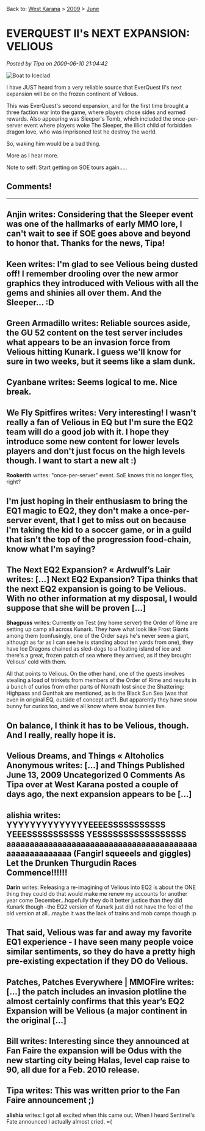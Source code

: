 Back to: [West Karana](/posts/westkarana.md) > [2009](/posts/2009/westkarana.md) > [June](./westkarana.md)
# EVERQUEST II's NEXT EXPANSION: VELIOUS

*Posted by Tipa on 2009-06-10 21:04:42*

![](http://img141.imageshack.us/img141/884/veliousboatvn0.jpg "Boat to Iceclad")

I have JUST heard from a very reliable source that EverQuest II's next expansion will be on the frozen continent of Velious.

This was EverQuest's second expansion, and for the first time brought a three faction war into the game, where players chose sides and earned rewards. Also appearing was Sleeper's Tomb, which included the once-per-server event where players woke The Sleeper, the illicit child of forbidden dragon love, who was imprisoned lest he destroy the world.

So, waking him would be a bad thing.

More as I hear more.

Note to self: Start getting on SOE tours again.....

## Comments!
---
**Anjin** writes: Considering that the Sleeper event was one of the hallmarks of early MMO lore, I can't wait to see if SOE goes above and beyond to honor that. Thanks for the news, Tipa!
---
**Keen** writes: I'm glad to see Velious being dusted off! I remember drooling over the new armor graphics they introduced with Velious with all the gems and shinies all over them. And the Sleeper... :D
---
**Green Armadillo** writes: Reliable sources aside, the GU 52 content on the test server includes what appears to be an invasion force from Velious hitting Kunark. I guess we'll know for sure in two weeks, but it seems like a slam dunk.
---
**Cyanbane** writes: Seems logical to me. Nice break.
---
**We Fly Spitfires** writes: Very interesting! I wasn't really a fan of Velious in EQ but I'm sure the EQ2 team will do a good job with it. I hope they introduce some new content for lower levels players and don't just focus on the high levels though. I want to start a new alt :)
---
**Rookerith** writes: "once-per-server" event. SoE knows this no longer flies, right? 

I'm just hoping in their enthusiasm to bring the EQ1 magic to EQ2, they don't make a once-per-server event, that I get to miss out on because I'm taking the kid to a soccer game, or in a guild that isn't the top of the progression food-chain, know what I'm saying?
---
**The Next EQ2 Expansion? &laquo; Ardwulf&#8217;s Lair** writes: [...] Next EQ2 Expansion? Tipa thinks that the next EQ2 expansion is going to be Velious. With no other information at my disposal, I would suppose that she will be proven [...]
---
**Bhagpuss** writes: Currently on Test (my home server) the Order of Rime are setting up camp all across Kunark. They have what look like Frost Giants among them (confusingly, one of the Order says he's never seen a giant, although as far as I can see he is standing about ten yards from one), they have Ice Dragons chained as sled-dogs to a floating island of ice and there's a great, frozen patch of sea where they arrived, as if they brought Velious' cold with them.

All that points to Velious. On the other hand, one of the quests involves stealing a load of trinkets from members of the Order of Rime and results in a bunch of curios from other parts of Norrath lost since the Shattering: Highpass and Gunthak are mentioned, as is the Black Sun Sea (was that even in original EQ, outside of concept art?). But apparently they have snow bunny fur curios too, and we all know where snow bunnies live.

On balance, I think it has to be Velious, though. And I really, really hope it is.
---
**Velious Dreams, and Things &laquo; Altoholics Anonymous** writes: [...] and Things Published June 13, 2009 Uncategorized 0 Comments As Tipa over at West Karana posted a couple of days ago, the next expansion appears to be [...]
---
**alishia** writes: YYYYYYYYYYYYYYEEEESSSSSSSSSSS YEEESSSSSSSSSSS YESSSSSSSSSSSSSSSSS aaaaaaaaaaaaaaaaaaaaaaaaaaaaaaaaaaaaaaaaaaaaaaaaaaaaaaa (Fangirl squeeels and giggles) 
Let the Drunken Thurgudin Races Commence!!!!!!
---
**Darin** writes: Releasing a re-imagining of Velious into EQ2 is about the ONE thing they could do that would make me renew my accounts for another year come December...hopefully they do it better justice than they did Kunark though -the EQ2 version of Kunark just did not have the feel of the old version at all...maybe it was the lack of trains and mob camps though :p

That said, Velious was far and away my favorite EQ1 experience - I have seen many people voice similar sentiments, so they do have a pretty high pre-existing expectation if they DO do Velious.
---
**Patches, Patches Everywhere | MMOFire** writes: [...] the patch includes an invasion plotline the almost certainly confirms that this year’s EQ2 Expansion will be Velious (a major continent in the original [...]
---
**Bill** writes: Interesting since they announced at Fan Faire the expansion will be Odus with the new starting city being Halas, level cap raise to 90, all due for a Feb. 2010 release.
---
**Tipa** writes: This was written prior to the Fan Faire announcement ;)
---
**alishia** writes: I got all excited when this came out. When I heard Sentinel's Fate announced I actually almost cried. =(
